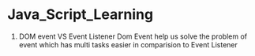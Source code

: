 # Java_Script_Learning

1) DOM event VS Event Listener
Dom Event help us solve the problem of event which has multi tasks easier in comparision to Event Listener
